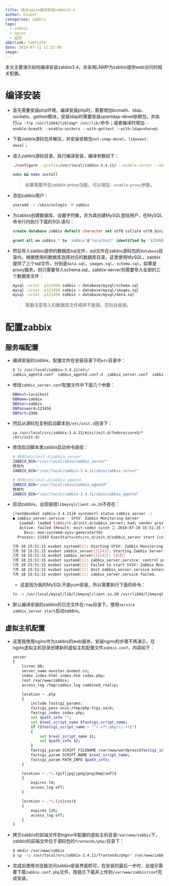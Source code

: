 ```yaml
---
title: 结合nginx编译安装zabbix3.4
author: Evobot
categories: zabbix
tags:
  - zabbix
  - nginx
  - 监控
abbrlink: 7a0f12f0
date: 2018-07-11 11:32:00
image:
---
```


本文主要演示如何编译安装zabbix3.4，并采用LNMP为zabbix提供web访问的相关配置。
<!--more-->

# 编译安装

- 首先需要安装php环境，编译安装php时，需要增加bcmath、ldap、sockets、gettext模块，安装ldap时需要安装openldap-devel依赖包，并执行`cp -frp /usr/lib64/libldap* /usr/lib/`命令；或者编译时增加`--enable-bcmath --enable-sockets --with-gettext --with-ldap=shared`;

- 下载zabbix源码包并解压，并安装依赖包`net-snmp-devel`、`libevent-devel`；

- 进入zabbix源码目录，执行编译安装，编译参数如下：

  ```bash
  ./configure --prefix=/usr/local/zabbix-3.4.11/ --enable-server --enable-agent --with-mysql --with-net-snmp --with-libcurl --with-libxml2
  
  make && make install
  ```

  > 如果需要开启zabbix-proxy功能，可以增加`--enable-proxy`参数。

- 添加zabbix用户：

  ```bash
  useradd -s /sbin/nologin -M zabbix
  ```

- 为zabbix创建数据库、设置字符集，并为其创建MySQL登陆用户，在MySQL命令行内执行下面的SQL语句：

  ```sql
  create database zabbix default character set utf8 collate utf8_bin;
   
  grant all on zabbix.* to 'zabbix'@'localhost' identified by '123456';
  ```

- 然后导入zabbix提供的数据库sql文件，sql文件在zabbix源码包的`database`目录内，根据使用的数据库选择对应的数据库目录，这里使用MySQL，zabbix提供了三个sql文件，分别是`data.sql`、`images.sql`、`schema.sql`，如果是proxy服务，则只需要导入schema.sql，zabbix-server则需要导入全部的三个数据库文件：

  ```bash
  mysql -uroot -p123456 zabbix < database/mysql/schema.sql
  mysql -uroot -p123456 zabbix < database/mysql/images.sql
  mysql -uroot -p123456 zabbix < database/mysql/data.sql
  ```

  > 需要注意导入的数据库文件顺序不能错，否则会报错。

# 配置zabbix

## 服务端配置

- 编译安装的zabbix，配置文件在安装目录下的`etc`目录中：

  ```bash
  $ ls /usr/local/zabbix-3.4.11/etc/
  zabbix_agentd.conf  zabbix_agentd.conf.d  zabbix_server.conf  zabbix_server.conf.d
  ```

- 修改`zabbix_server.conf`配置文件中下面几个参数：

  ```bash
  DBHost=localhost
  DBName=zabbix
  DBUser=zabbix
  DBPassword=123456
  DBPort=3306
  ```

- 然后从源码包复制启动脚本到`/etc/init.d`目录下：

  ```
  cp /usr/local/src/zabbix-3.4.11/misc/init.d/fedora/core5/* /etc/init.d/
  ```

- 修改启动脚本里zabbix启动命令路径：

  ```bash
  # 修改/etc/init.d/zabbix_server
  ZABBIX_BIN="/usr/local/sbin/zabbix_server"
  修改为
  ZABBIX_BIN="/usr/local/zabbix-3.4.11/sbin/zabbix_server"
  
  # 修改/etc/init.d/zabbix_agentd
  ZABBIX_BIN="/usr/local/sbin/zabbix_agentd"
  修改为
  ZABBIX_BIN="/usr/local/zabbix-3.4.11/sbin/zabbix_agentd"
  ```

- 启动zabbix，出现报错`libmysqlclient.so.20`不存在：

  ```bash
  [root@evobot zabbix-3.4.11]# systemctl status zabbix_server -l
  ● zabbix_server.service - SYSV: Zabbix Monitoring Server
     Loaded: loaded (/etc/rc.d/init.d/zabbix_server; bad; vendor preset: disabled)
     Active: failed (Result: exit-code) since 二 2018-07-10 15:51:15 CST; 4s ago
       Docs: man:systemd-sysv-generator(8)
    Process: 21543 ExecStart=/etc/rc.d/init.d/zabbix_server start (code=exited, status=1/FAILURE)
  
  7月 10 15:51:15 evobot systemd[1]: Starting SYSV: Zabbix Monitoring Server...
  7月 10 15:51:15 evobot zabbix_server[21543]: Starting Zabbix Server: /usr/local/zabbix-3.4.11/sbin/zabbix_server: error while loading shared libraries: libmysqlclient.so.20: cannot open shared object file: No such file or directory
  7月 10 15:51:15 evobot zabbix_server[21543]: [失败]
  7月 10 15:51:15 evobot systemd[1]: zabbix_server.service: control process exited, code=exited status=1
  7月 10 15:51:15 evobot systemd[1]: Failed to start SYSV: Zabbix Monitoring Server.
  7月 10 15:51:15 evobot systemd[1]: Unit zabbix_server.service entered failed state.
  7月 10 15:51:15 evobot systemd[1]: zabbix_server.service failed.
  
  ```

  - 这是因为我的MySQL不是yum安装，所以需要执行下面的命令：

  ```bash
  ln -s /usr/local/mysql/lib/libmysqlclient.so.20 /usr/lib64/libmysqlclient.so.20
  ```

- 默认编译安装的zabbix的日志文件在`/tmp`目录下，使用`service zabbix_server start`启动zabbix。


## 虚拟主机配置

- 这里我使用nginx作为zabbix的web服务，安装nginx的步骤不再演示，在nginx虚拟主机目录创建新的虚拟主机配置文件`zabbix.conf`，内容如下：

  ```bash
  server
  {
      listen 80;
      server_name monitor.evobot.cn;
      index index.html index.htm index.php;
      root /var/www/zabbix;
      access_log /tmp/zabbix.log combined_realip;
  
      location ~ .php
      {
          include fastcgi_params;
          fastcgi_pass unix:/tmp/php-fcgi.sock;
          fastcgi_index index.php;
          set $path_info "";
          set $real_script_name $fastcgi_script_name;
          if ($fastcgi_script_name ~ "^(.+?\.php)(/.+)$")
          {
              set $real_script_name $1;
              set $path_info $2;
          }
          fastcgi_param SCRIPT_FILENAME /var/www/wordpress$fastcgi_script_name;
          fastcgi_param SCRIPT_NAME $real_script_name;
          fastcgi_param PATH_INFO $path_info;
      }
  
      location ~ .*\.(gif|jpg|jpeg|png|bmp|swf)$
      {
          expires 7d;
          access_log off;
      }
  
      location ~ .*\.(js|css)$
      {
          expires 12h;
          access_log off;
      }
  }
  
  ```

- 拷贝zabbix的前端文件到nginx中配置的虚拟主机目录`/var/www/zabbix`下，zabbix的前端文件位于源码包的`frontends/php/`目录下：

  ```bash
  $ mkdir /var/www/zabbix
  $ cp -rp /usr/local/src/zabbix-3.4.11/frontends/php/* /var/www/zabbix/
  
  ```

- 完成后使用浏览器访问zabbix安装界面即可，在安装的最后一步时，会提示需要下载`zabbix.conf.php`文件，按提示下载并上传到`/var/www/zabbix/conf`完成安装。